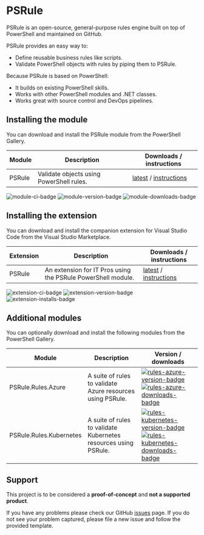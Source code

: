 # PSRule

PSRule is an open-source, general-purpose rules engine built on top of PowerShell and maintained on GitHub.

PSRule provides an easy way to:

- Define reusable business rules like scripts.
- Validate PowerShell objects with rules by piping them to PSRule.

Because PSRule is based on PowerShell:

- It builds on existing PowerShell skills.
- Works with other PowerShell modules and .NET classes.
- Works great with source control and DevOps pipelines.

## Installing the module

You can download and install the PSRule module from the PowerShell Gallery.

Module | Description | Downloads / instructions
------ | ----------- | ------------------------
PSRule | Validate objects using PowerShell rules. | [latest][module] / [instructions][install]

![module-ci-badge] ![module-version-badge] ![module-downloads-badge]

## Installing the extension

You can download and install the companion extension for Visual Studio Code from the Visual Studio Marketplace.

Extension | Description | Downloads / instructions
--------- | ----------- | ------------------------
PSRule    | An extension for IT Pros using the PSRule PowerShell module. | [latest][extension] / [instructions][install]

![extension-ci-badge] ![extension-version-badge] ![extension-installs-badge]

## Additional modules

You can optionally download and install the following modules from the PowerShell Gallery.

Module                  | Description | Version / downloads
------                  | ----------- | -------------------
PSRule.Rules.Azure      | A suite of rules to validate Azure resources using PSRule. | [![rules-azure-version-badge]][rules-azure-version-module] [![rules-azure-downloads-badge]][rules-azure-version-module]
PSRule.Rules.Kubernetes | A suite of rules to validate Kubernetes resources using PSRule. | [![rules-kubernetes-version-badge]][rules-kubernetes-version-module] [![rules-kubernetes-downloads-badge]][rules-kubernetes-version-module]

## Support

This project is to be considered a **proof-of-concept** and **not a supported product**.

If you have any problems please check our GitHub [issues](https://github.com/Microsoft/PSRule/issues) page.
If you do not see your problem captured, please file a new issue and follow the provided template.

[install]: scenarios/install-instructions.md
[module]: https://www.powershellgallery.com/packages/PSRule
[extension]: https://marketplace.visualstudio.com/items?itemName=bewhite.psrule-vscode-preview
[module-ci-badge]: https://dev.azure.com/bewhite/PSRule/_apis/build/status/PSRule-CI?branchName=master
[module-version-badge]: https://img.shields.io/powershellgallery/v/PSRule.svg?label=PowerShell%20Gallery&color=brightgreen
[module-downloads-badge]: https://img.shields.io/powershellgallery/dt/PSRule.svg?color=brightgreen
[extension-ci-badge]: https://dev.azure.com/bewhite/PSRule-vscode/_apis/build/status/PSRule-vscode-CI?branchName=master
[extension-version-badge]: https://vsmarketplacebadge.apphb.com/version/bewhite.psrule-vscode-preview.svg
[extension-installs-badge]: https://vsmarketplacebadge.apphb.com/installs-short/bewhite.psrule-vscode-preview.svg
[rules-azure-version-badge]: https://img.shields.io/powershellgallery/v/PSRule.Rules.Azure.svg?label=PowerShell%20Gallery&color=brightgreen
[rules-azure-downloads-badge]: https://img.shields.io/powershellgallery/dt/PSRule.Rules.Azure.svg?color=brightgreen
[rules-azure-version-module]: https://www.powershellgallery.com/packages/PSRule.Rules.Azure
[rules-kubernetes-version-badge]: https://img.shields.io/powershellgallery/v/PSRule.Rules.Kubernetes.svg?label=PowerShell%20Gallery&color=brightgreen
[rules-kubernetes-downloads-badge]: https://img.shields.io/powershellgallery/dt/PSRule.Rules.Kubernetes.svg?color=brightgreen
[rules-kubernetes-version-module]: https://www.powershellgallery.com/packages/PSRule.Rules.Kubernetes
